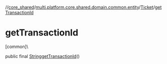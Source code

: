 //[core_shared](../../../index.md)/[multi.platform.core.shared.domain.common.entity](../index.md)/[Ticket](index.md)/[getTransactionId](get-transaction-id.md)

# getTransactionId

[common]\

public final [String](https://docs.oracle.com/javase/8/docs/api/java/lang/String.html)[getTransactionId](get-transaction-id.md)()
